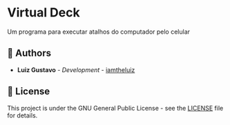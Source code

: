# Virtual Deck

Um programa para executar atalhos do computador pelo celular

## 💼 Authors

* **Luiz Gustavo** - *Development* - [iamtheluiz](https://github.com/iamtheluiz)

## 📃 License

This project is under the GNU General Public License - see the [LICENSE](LICENSE) file for details.

